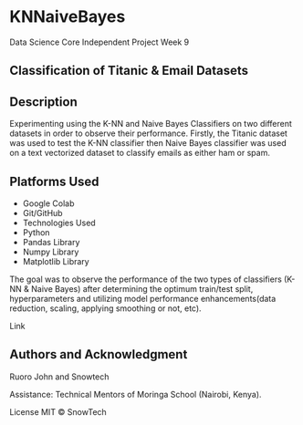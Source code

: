 # KNNaiveBayes
Data Science Core Independent Project Week 9
## Classification of Titanic & Email Datasets
## Description
Experimenting using the K-NN and Naive Bayes Classifiers on two different datasets in order to observe their performance. Firstly, the Titanic dataset was used to test the K-NN classifier then Naive Bayes classifier was used on a text vectorized dataset to classify emails as either ham or spam.

## Platforms Used
- Google Colab
- Git/GitHub
- Technologies Used
- Python
- Pandas Library
- Numpy Library
- Matplotlib Library

The goal was to observe the performance of the two types of classifiers (K-NN & Naive Bayes) after determining the optimum train/test split, hyperparameters and utilizing model performance enhancements(data reduction, scaling, applying smoothing or not, etc).

Link
## Authors and Acknowledgment
Ruoro John and Snowtech 

Assistance: Technical Mentors of Moringa School (Nairobi, Kenya).

License
MIT © SnowTech 
